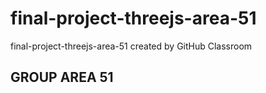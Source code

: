 # final-project-threejs-area-51
final-project-threejs-area-51 created by GitHub Classroom

## GROUP AREA 51
